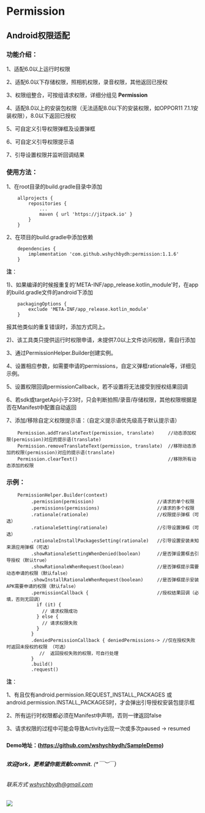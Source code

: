 # Permission

## Android权限适配

### 功能介绍：

1、适配6.0以上运行时权限

2、适配6.0以下存储权限，照相机权限，录音权限，其他返回已授权

3、权限组整合，可按组请求权限，详细分组见 **Permission**

4、适配8.0以上的安装包权限（无法适配8.0以下的安装权限，如OPPOR11 7.1.1安装权限），8.0以下返回已授权

5、可自定义引导权限弹框及设置弹框

6、可自定义引导权限提示语

7、引导设置权限并监听回调结果

### 使用方法：

1、在root目录的build.gradle目录中添加
```
    allprojects {
        repositories {
            ...
            maven { url 'https://jitpack.io' }
        }
    }
```

2、在项目的build.gradle中添加依赖
```
    dependencies {
        implementation 'com.github.wshychbydh:permission:1.1.6'
    }
```

**注**：

1)、如果编译的时候报重复的'META-INF/app_release.kotlin_module'时，在app的build.gradle文件的android下添加
```
    packagingOptions {
        exclude 'META-INF/app_release.kotlin_module'
    }
```
报其他类似的重复错误时，添加方式同上。

2)、该工具类只提供运行时权限申请，未提供7.0以上文件访问权限，需自行添加

3、通过PermissionHelper.Builder创建实例。

4、设置相应参数，如需要申请的permissions，自定义弹框rationale等，详细见示例。

5、设置权限回调permissionCallback，若不设置将无法接受到授权结果回调

6、若sdk或targetApi小于23时，只会判断拍照/录音/存储权限，其他权限根据是否在Manifest中配置自动返回

7、添加/移除自定义权限提示语：（自定义提示语优先级高于默认提示语）

```
    Permission.addTranslateText(permission, translate)     //动态添加权限(permission)对应的提示语(translate)
    Permission.removeTranslateText(permission, translate)  //移除动态添加的权限(permission)对应的提示语(translate)
    Permission.clearText()                                 //移除所有动态添加的权限
```

### 示例：

```
    PermissionHelper.Builder(context)
         .permission(permission)                       //请求的单个权限
         .permissions(permissions)                     //请求的多个权限
         .rationale(rationale)                         //权限提示弹框（可选）
         .rationaleSetting(rationale)                  //引导设置弹框（可选）
         .rationaleInstallPackagesSetting(rationale)   //引导设置安装未知来源应用弹框（可选）
         .showRationaleSettingWhenDenied(boolean)      //是否弹设置框去引导授权（默认true）
         .showRationaleWhenRequest(boolean)            //是否弹框提示需要动态申请的权限（默认false）
         .showInstallRationaleWhenRequest(boolean)     //是否弹框提示安装APK需要申请的权限（默认false）
         .permissionCallback {                         //授权结果回调（必填，否则无回调）
           if (it) {
             // 请求权限成功
           } else {
             // 请求权限失败
           }
         }
         .deniedPermissionCallback { deniedPermissions-> //仅在授权失败时返回未授权的权限 （可选）
            //  返回授权失败的权限，可自行处理
         }
         .build()
         .request()
```
**注**：

1、有且仅有android.permission.REQUEST_INSTALL_PACKAGES 或 android.permission.INSTALL_PACKAGES时，才会弹出引导授权安装包提示框

2、所有运行时权限都必须在Manifest中声明，否则一律返回false

3、请求权限的过程中可能会导致Activity出现一次或多次paused -> resumed


#####   
 
**Demo地址：(https://github.com/wshychbydh/SampleDemo)**    
    
##

###### **欢迎fork，更希望你能贡献commit.** (*￣︶￣)    

###### 联系方式 wshychbydh@gmail.com

[![](https://jitpack.io/v/wshychbydh/Permission.svg)](https://jitpack.io/#wshychbydh/Permission)
